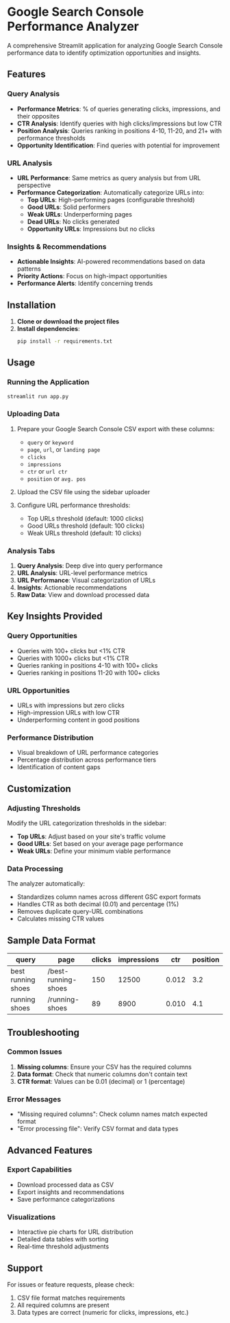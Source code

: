 # Google Search Console Performance Analyzer

A comprehensive Streamlit application for analyzing Google Search Console performance data to identify optimization opportunities and insights.

## Features

### Query Analysis
- **Performance Metrics**: % of queries generating clicks, impressions, and their opposites
- **CTR Analysis**: Identify queries with high clicks/impressions but low CTR
- **Position Analysis**: Queries ranking in positions 4-10, 11-20, and 21+ with performance thresholds
- **Opportunity Identification**: Find queries with potential for improvement

### URL Analysis
- **URL Performance**: Same metrics as query analysis but from URL perspective
- **Performance Categorization**: Automatically categorize URLs into:
  - **Top URLs**: High-performing pages (configurable threshold)
  - **Good URLs**: Solid performers
  - **Weak URLs**: Underperforming pages
  - **Dead URLs**: No clicks generated
  - **Opportunity URLs**: Impressions but no clicks

### Insights & Recommendations
- **Actionable Insights**: AI-powered recommendations based on data patterns
- **Priority Actions**: Focus on high-impact opportunities
- **Performance Alerts**: Identify concerning trends

## Installation

1. **Clone or download the project files**
2. **Install dependencies**:
   ```bash
   pip install -r requirements.txt
   ```

## Usage

### Running the Application
```bash
streamlit run app.py
```

### Uploading Data
1. Prepare your Google Search Console CSV export with these columns:
   - `query` or `keyword`
   - `page`, `url`, or `landing page`
   - `clicks`
   - `impressions`
   - `ctr` or `url ctr`
   - `position` or `avg. pos`

2. Upload the CSV file using the sidebar uploader
3. Configure URL performance thresholds:
   - Top URLs threshold (default: 1000 clicks)
   - Good URLs threshold (default: 100 clicks)
   - Weak URLs threshold (default: 10 clicks)

### Analysis Tabs

1. **Query Analysis**: Deep dive into query performance
2. **URL Analysis**: URL-level performance metrics
3. **URL Performance**: Visual categorization of URLs
4. **Insights**: Actionable recommendations
5. **Raw Data**: View and download processed data

## Key Insights Provided

### Query Opportunities
- Queries with 100+ clicks but <1% CTR
- Queries with 1000+ clicks but <1% CTR
- Queries ranking in positions 4-10 with 100+ clicks
- Queries ranking in positions 11-20 with 100+ clicks

### URL Opportunities
- URLs with impressions but zero clicks
- High-impression URLs with low CTR
- Underperforming content in good positions

### Performance Distribution
- Visual breakdown of URL performance categories
- Percentage distribution across performance tiers
- Identification of content gaps

## Customization

### Adjusting Thresholds
Modify the URL categorization thresholds in the sidebar:
- **Top URLs**: Adjust based on your site's traffic volume
- **Good URLs**: Set based on your average page performance
- **Weak URLs**: Define your minimum viable performance

### Data Processing
The analyzer automatically:
- Standardizes column names across different GSC export formats
- Handles CTR as both decimal (0.01) and percentage (1%)
- Removes duplicate query-URL combinations
- Calculates missing CTR values

## Sample Data Format

| query | page | clicks | impressions | ctr | position |
|-------|------|--------|-------------|-----|----------|
| best running shoes | /best-running-shoes | 150 | 12500 | 0.012 | 3.2 |
| running shoes | /running-shoes | 89 | 8900 | 0.010 | 4.1 |

## Troubleshooting

### Common Issues
1. **Missing columns**: Ensure your CSV has the required columns
2. **Data format**: Check that numeric columns don't contain text
3. **CTR format**: Values can be 0.01 (decimal) or 1 (percentage)

### Error Messages
- "Missing required columns": Check column names match expected format
- "Error processing file": Verify CSV format and data types

## Advanced Features

### Export Capabilities
- Download processed data as CSV
- Export insights and recommendations
- Save performance categorizations

### Visualizations
- Interactive pie charts for URL distribution
- Detailed data tables with sorting
- Real-time threshold adjustments

## Support

For issues or feature requests, please check:
1. CSV file format matches requirements
2. All required columns are present
3. Data types are correct (numeric for clicks, impressions, etc.)
